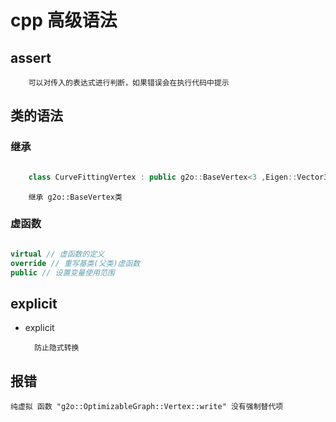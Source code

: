 # cpp 高级语法
## assert

        可以对传入的表达式进行判断，如果错误会在执行代码中提示
## 类的语法
### 继承
```cpp

    class CurveFittingVertex : public g2o::BaseVertex<3 ,Eigen::Vector3d>
```
        继承 g2o::BaseVertex类
### 虚函数
```cpp

virtual // 虚函数的定义
override // 重写基类(父类)虚函数
public // 设置变量使用范围
```
## explicit 
- explicit
    
        防止隐式转换
## 报错
    纯虚拟 函数 "g2o::OptimizableGraph::Vertex::write" 没有强制替代项